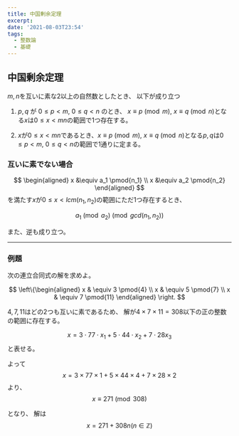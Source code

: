 ```yaml
---
title: 中国剰余定理
excerpt: 
date: '2021-08-03T23:54'
tags:
  - 整数論
  - 基礎
---
```


## 中国剰余定理


$m,n$を互いに素な$2$以上の自然数としたとき、
以下が成り立つ

1. $p,q$ が $0 \le p < m$, $0 \le q < n$ のとき、 $x \equiv p \pmod{m}$, $x \equiv q \pmod{n}$となる$x$は$0\le x < mn$の範囲で1つ存在する。

2. $x$が$0 \le x < mn$であるとき、$x \equiv p \pmod{m}$, $x \equiv q \pmod{n}$となる$p,q$は$0 \le p < m$, $0 \le q < n$の範囲で1通りに定まる。


### 互いに素でない場合
$$
\begin{aligned}
x &\equiv a_1 \pmod{n_1} \\
x &\equiv a_2 \pmod{n_2}
\end{aligned}
$$
を満たす$x$が$0 \le x < lcm(n_1, n_2)$の範囲にただ1つ存在するとき、

$$
a_1 \pmod a_2 \pmod{gcd(n_1,n_2)}
$$

また、逆も成り立つ。

<hr>

### 例題

次の連立合同式の解を求めよ。

$$
\left\{\begin{aligned}
x & \equiv 3 \pmod{4} \\
x & \equiv 5 \pmod{7} \\
x & \equiv 7 \pmod{11}
\end{aligned}
\right.
$$

$4,7,11$はどの2つも互いに素であるため、
解が$4 \times 7 \times 11 = 308$以下の正の整数の範囲に存在する。

$$
x = 3 \cdot 77 \cdot x_1 + 5 \cdot 44 \cdot x_2 + 7 \cdot 28 x_3
$$
と表せる。

よって
$$
x = 3 \times 77 \times 1 + 5 \times 44 \times 4 + 7 \times 28 \times 2 
$$
より、
$$
x \equiv 271 \pmod{308}
$$

となり、
解は
$$
x = 271 + 308n (n \in \mathbb{Z})
$$
